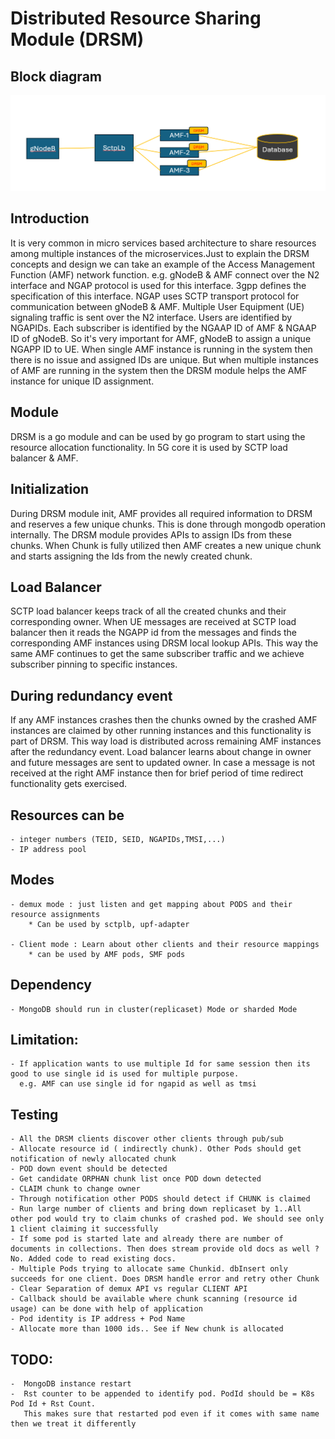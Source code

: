 <!--
SPDX-FileCopyrightText: 2022 Open Networking Foundation <info@opennetworking.org>

SPDX-License-Identifier: Apache-2.0

-->
# Distributed Resource Sharing Module (DRSM)

## Block diagram

![DRSM Usage in AMF](/drsm/images/drsm.png)

## Introduction

It is very common in micro services based architecture to share resources among multiple instances of the microservices.Just to explain the DRSM concepts and design we can take an example of the Access Management Function (AMF) network function. e.g. gNodeB & AMF connect over the N2 interface and NGAP protocol is used for this interface. 3gpp defines the specification of this interface. NGAP uses SCTP transport protocol for communication between gNodeB & AMF. Multiple User Equipment (UE) signaling traffic is sent over the N2 interface. Users are identified by NGAPIDs. Each subscriber is identified by the NGAAP ID of AMF & NGAAP ID of gNodeB. So it's very important for AMF, gNodeB to assign a unique NGAPP ID to UE.  When single AMF instance is running in the system then there is no issue and assigned IDs are unique. But when multiple instances of AMF are running in the system then the DRSM module helps the AMF instance for unique ID assignment.

## Module

DRSM is a go module and can be used by go program to start using the resource allocation functionality. In 5G core it is used by SCTP load balancer & AMF.

## Initialization

During DRSM module init, AMF provides all required information to DRSM and reserves a few unique chunks. This is done through mongodb operation internally. The DRSM module provides APIs to assign IDs from these chunks. When Chunk is fully utilized then AMF creates a new unique chunk and starts assigning the Ids from the newly created chunk.

## Load Balancer

SCTP load balancer keeps track of all the created chunks and their corresponding owner. When UE messages are received at SCTP load balancer then it reads the NGAPP id from the messages and finds the corresponding AMF instances using DRSM local lookup APIs.  This way the same AMF continues to get the same subscriber traffic and we achieve subscriber pinning to specific instances.

## During redundancy event

If any AMF instances crashes then the chunks owned by the crashed AMF instances are claimed by other running instances and this functionality is part of DRSM. This way load is distributed across remaining AMF instances after the redundancy event. Load balancer learns about change in owner and future messages are sent to updated owner.  In case a message is not received at the right AMF instance then for brief period of time redirect functionality gets exercised.

## Resources can be

    - integer numbers (TEID, SEID, NGAPIDs,TMSI,...)
    - IP address pool

## Modes

    - demux mode : just listen and get mapping about PODS and their resource assignments
        * Can be used by sctplb, upf-adapter

    - Client mode : Learn about other clients and their resource mappings
        * can be used by AMF pods, SMF pods

## Dependency

    - MongoDB should run in cluster(replicaset) Mode or sharded Mode

## Limitation:

    - If application wants to use multiple Id for same session then its good to use single id is used for multiple purpose.
      e.g. AMF can use single id for ngapid as well as tmsi

## Testing
    
    - All the DRSM clients discover other clients through pub/sub
    - Allocate resource id ( indirectly chunk). Other Pods should get notification of newly allocated chunk
    - POD down event should be detected
    - Get candidate ORPHAN chunk list once POD down detected
    - CLAIM chunk to change owner
    - Through notification other PODS should detect if CHUNK is claimed
    - Run large number of clients and bring down replicaset by 1..All other pod would try to claim chunks of crashed pod. We should see only 1 client claiming it successfully
    - If some pod is started late and already there are number of documents in collections. Then does stream provide old docs as well ? No. Added code to read existing docs.
    - Multiple Pods trying to allocate same Chunkid. dbInsert only succeeds for one client. Does DRSM handle error and retry other Chunk
    - Clear Separation of demux API vs regular CLIENT API
    - Callback should be available where chunk scanning (resource id usage) can be done with help of application
    - Pod identity is IP address + Pod Name
    - Allocate more than 1000 ids.. See if New chunk is allocated

## TODO:

    -  MongoDB instance restart
    -  Rst counter to be appended to identify pod. PodId should be = K8s Pod Id + Rst Count.
       This makes sure that restarted pod even if it comes with same name then we treat it differently

